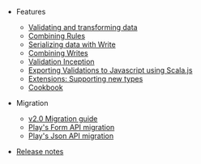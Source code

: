 - Features

  - [Validating and transforming data](ScalaValidationRule.md)
  - [Combining Rules](ScalaValidationRuleCombinators.md)
  - [Serializing data with Write](ScalaValidationWrite.md)
  - [Combining Writes](ScalaValidationWriteCombinators.md)
  - [Validation Inception](ScalaValidationMacros.md)
  - [Exporting Validations to Javascript using Scala.js](ScalaJsValidation.md)
  - [Extensions: Supporting new types](ScalaValidationExtensions.md)
  - [Cookbook](ScalaValidationCookbook.md)

- Migration

  - [v2.0 Migration guide](V2MigrationGuide.md)
  - [Play's Form API migration](ScalaValidationMigrationForm.md)
  - [Play's Json API migration](ScalaValidationMigrationJson.md)

- [Release notes](ReleaseNotes.md)

